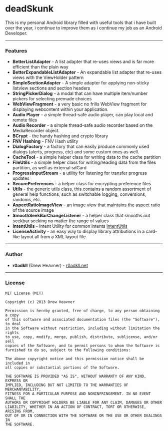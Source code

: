 deadSkunk
=========

This is my personal Android library filled with useful tools that i have built over the year, i continue to improve them as i continue my job as an Android Developer.

---
### Features

* **BetterListAdapter**      - A list adapter that re-uses views and is far more efficient than the plain way
* **BetterExpandableListAdapter** - An expandable list adapter that re-uses views with the ViewHolder pattern
* **SimpleSectionAdapter**   - A simple adapter for applying non-sticky listview sections and section headers
* **StringPickerDialog**     - a modal that can have multiple item/number pickers for selecting premade choices
* **WebViewFragment**        - a very basic no frills WebView fragment for displaying webcontent within your application.
* **Audio Player**           - a simple thread-safe audio player, can play local and remote files
* **Audio Recorder**         - a simple thread-safe audio recorder based on the MediaRecorder object. 
* **BCrypt**                 - the handy hashing and crypto library 
* **FNV Hashing**            - FNV Hash utility
* **DialogFactory**          - a factory that can easily produce commonly used dialogs (alerts, progress, etc) and some custom ones as well.
* **CacheTool**              - a simple helper class for writing data to the cache partition
* **FileUtils**              - a simple helper class for writing/reading data from the files partition, as well as external sdCard
* **ProgressInputStream**    - a utility for listening for transfer progress updates
* **SecurePreferences**      - a helper class for encrypting preference files
* **Utils**                  - the generic utils class, this contains a random assortment of general help functions, such as switchable logging, conversions, randoms, etc.
* **AspectRatioImageView**   - an image view that maintains the aspect ratio of the source image
* **SmoothSeekBarChangeListener** - a helper class that smooths out seekbar seeking no matter the range of values
* **IntentUtils**			  - Intent Utility for common intents [IntentUtils](https://github.com/d-tarasov/android-intents)
* **LicenseActivity**   - an easy way to display library attributions in a card-like layout all from a XML layout file

---

### Author
* **r0adkll** (Drew Heavner) - [r0adkll.net](http://r0adkll.net)

---

### License

    MIT License (MIT)

    Copyright (c) 2013 Drew Heavner
  
    Permission is hereby granted, free of charge, to any person obtaining a copy
    of this software and associated documentation files (the "Software"), to deal
    in the Software without restriction, including without limitation the rights
    to use, copy, modify, merge, publish, distribute, sublicense, and/or sell
    copies of the Software, and to permit persons to whom the Software is
    furnished to do so, subject to the following conditions:
  
    The above copyright notice and this permission notice shall be included in
    all copies or substantial portions of the Software.
  
    THE SOFTWARE IS PROVIDED "AS IS", WITHOUT WARRANTY OF ANY KIND, EXPRESS OR
    IMPLIED, INCLUDING BUT NOT LIMITED TO THE WARRANTIES OF MERCHANTABILITY,
    FITNESS FOR A PARTICULAR PURPOSE AND NONINFRINGEMENT. IN NO EVENT SHALL THE
    AUTHORS OR COPYRIGHT HOLDERS BE LIABLE FOR ANY CLAIM, DAMAGES OR OTHER
    LIABILITY, WHETHER IN AN ACTION OF CONTRACT, TORT OR OTHERWISE, ARISING FROM,
    OUT OF OR IN CONNECTION WITH THE SOFTWARE OR THE USE OR OTHER DEALINGS IN
    THE SOFTWARE.

